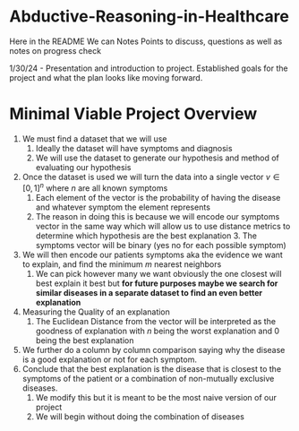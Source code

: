 # Abductive-Reasoning-in-Healthcare
Here in the README We can Notes Points to discuss, questions as well as notes on progress check

1/30/24 - Presentation and introduction to project. Established goals for the project and what the plan looks like moving forward. 

# Minimal Viable Project Overview
1. We must find a dataset that we will use
	1. Ideally the dataset will have symptoms and diagnosis 
	2. We will use the dataset to generate our hypothesis and method of evaluating our hypothesis 
2. Once the dataset is used we will turn the data into a single vector $v \in [0,1]^n$ where $n$ are all known symptoms 
	1. Each element of the vector is the probability of having the disease and whatever symptom the element represents 
	2. The reason in doing this is because we will encode our symptoms vector in the same way which will allow us to use distance metrics to determine which hypothesis are the best explanation
 		3. The symptoms vector will be binary (yes no for each possible symptom)  	
3. We will then encode our patients symptoms aka the evidence we want to explain, and find the minimum $m$ nearest neighbors 
	1. We can pick however many we want obviously the one closest will best explain it best but **for future purposes maybe we search for similar diseases in a separate dataset to find an even better explanation** 
4. Measuring the Quality of an explanation
	1. The Euclidean Distance from the vector will be interpreted as the goodness of explanation with $n$ being the worst explanation and $0$ being the best explanation 
5. We  further do a column by column comparison saying why the disease is a good explanation or not for each symptom. 
6. Conclude that the best explanation is the disease that is closest to the symptoms of the patient or a combination of non-mutually exclusive diseases. 
	1. We modify this but it is meant to be the most naive version of our project 
	2. We will begin without doing the combination of diseases 
